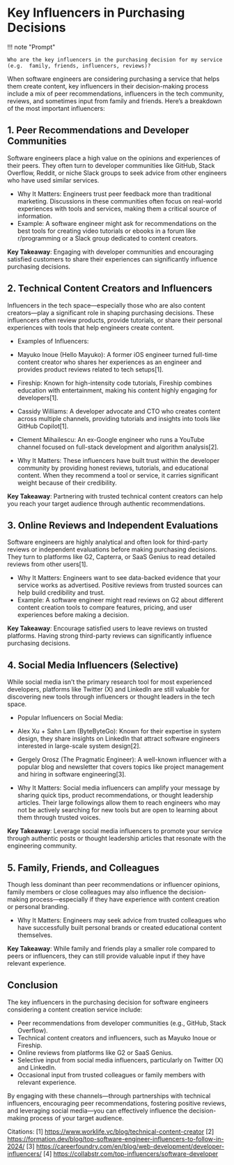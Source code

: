 # Key Influencers in Purchasing Decisions

!!! note "Prompt"

    Who are the key influencers in the purchasing decision for my service (e.g.  family, friends, influencers, reviews)?

When software engineers are considering purchasing a service that helps them create content, key influencers in their decision-making process include a mix of peer recommendations, influencers in the tech community, reviews, and sometimes input from family and friends. Here’s a breakdown of the most important influencers:

## 1. Peer Recommendations and Developer Communities
Software engineers place a high value on the opinions and experiences of their peers. They often turn to developer communities like GitHub, Stack Overflow, Reddit, or niche Slack groups to seek advice from other engineers who have used similar services.

- Why It Matters: Engineers trust peer feedback more than traditional marketing. Discussions in these communities often focus on real-world experiences with tools and services, making them a critical source of information.
- Example: A software engineer might ask for recommendations on the best tools for creating video tutorials or ebooks in a forum like r/programming or a Slack group dedicated to content creators.

**Key Takeaway**:
Engaging with developer communities and encouraging satisfied customers to share their experiences can significantly influence purchasing decisions.

## 2. Technical Content Creators and Influencers
Influencers in the tech space—especially those who are also content creators—play a significant role in shaping purchasing decisions. These influencers often review products, provide tutorials, or share their personal experiences with tools that help engineers create content.

- Examples of Influencers:
- Mayuko Inoue (Hello Mayuko): A former iOS engineer turned full-time content creator who shares her experiences as an engineer and provides product reviews related to tech setups[1].
- Fireship: Known for high-intensity code tutorials, Fireship combines education with entertainment, making his content highly engaging for developers[1].
- Cassidy Williams: A developer advocate and CTO who creates content across multiple channels, providing tutorials and insights into tools like GitHub Copilot[1].
- Clement Mihailescu: An ex-Google engineer who runs a YouTube channel focused on full-stack development and algorithm analysis[2].

- Why It Matters: These influencers have built trust within the developer community by providing honest reviews, tutorials, and educational content. When they recommend a tool or service, it carries significant weight because of their credibility.

**Key Takeaway**:
Partnering with trusted technical content creators can help you reach your target audience through authentic recommendations.

## 3. Online Reviews and Independent Evaluations
Software engineers are highly analytical and often look for third-party reviews or independent evaluations before making purchasing decisions. They turn to platforms like G2, Capterra, or SaaS Genius to read detailed reviews from other users[1].

- Why It Matters: Engineers want to see data-backed evidence that your service works as advertised. Positive reviews from trusted sources can help build credibility and trust.
- Example: A software engineer might read reviews on G2 about different content creation tools to compare features, pricing, and user experiences before making a decision.

**Key Takeaway**:
Encourage satisfied users to leave reviews on trusted platforms. Having strong third-party reviews can significantly influence purchasing decisions.

## 4. Social Media Influencers (Selective)
While social media isn’t the primary research tool for most experienced developers, platforms like Twitter (X) and LinkedIn are still valuable for discovering new tools through influencers or thought leaders in the tech space.

- Popular Influencers on Social Media:
- Alex Xu + Sahn Lam (ByteByteGo): Known for their expertise in system design, they share insights on LinkedIn that attract software engineers interested in large-scale system design[2].
- Gergely Orosz (The Pragmatic Engineer): A well-known influencer with a popular blog and newsletter that covers topics like project management and hiring in software engineering[3].

- Why It Matters: Social media influencers can amplify your message by sharing quick tips, product recommendations, or thought leadership articles. Their large followings allow them to reach engineers who may not be actively searching for new tools but are open to learning about them through trusted voices.

**Key Takeaway**:
Leverage social media influencers to promote your service through authentic posts or thought leadership articles that resonate with the engineering community.

## 5. Family, Friends, and Colleagues
Though less dominant than peer recommendations or influencer opinions, family members or close colleagues may also influence the decision-making process—especially if they have experience with content creation or personal branding.

- Why It Matters: Engineers may seek advice from trusted colleagues who have successfully built personal brands or created educational content themselves.

**Key Takeaway**:
While family and friends play a smaller role compared to peers or influencers, they can still provide valuable input if they have relevant experience.

## Conclusion
The key influencers in the purchasing decision for software engineers considering a content creation service include:
- Peer recommendations from developer communities (e.g., GitHub, Stack Overflow).
- Technical content creators and influencers, such as Mayuko Inoue or Fireship.
- Online reviews from platforms like G2 or SaaS Genius.
- Selective input from social media influencers, particularly on Twitter (X) and LinkedIn.
- Occasional input from trusted colleagues or family members with relevant experience.

By engaging with these channels—through partnerships with technical influencers, encouraging peer recommendations, fostering positive reviews, and leveraging social media—you can effectively influence the decision-making process of your target audience.

Citations:
[1] https://www.worklife.vc/blog/technical-content-creator
[2] https://formation.dev/blog/top-software-engineer-influencers-to-follow-in-2024/
[3] https://careerfoundry.com/en/blog/web-development/developer-influencers/
[4] https://collabstr.com/top-influencers/software-developer